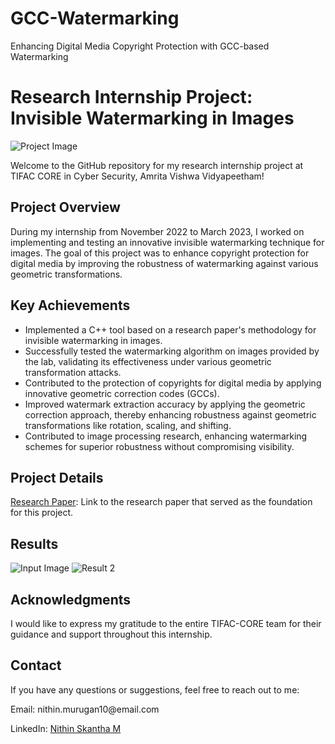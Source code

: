 # GCC-Watermarking
Enhancing Digital Media Copyright Protection with GCC-based Watermarking

<h1>Research Internship Project: Invisible Watermarking in Images</h1>

<img src="link_to_project_image.png" alt="Project Image"> <!-- Add an image representing your project, if available -->

<p>Welcome to the GitHub repository for my research internship project at TIFAC CORE in Cyber Security, Amrita Vishwa Vidyapeetham!</p>

<h2>Project Overview</h2>


<p>During my internship from November 2022 to March 2023, I worked on implementing and testing an innovative invisible watermarking technique for images. The goal of this project was to enhance copyright protection for digital media by improving the robustness of watermarking against various geometric transformations.</p>

<h2>Key Achievements</h2>

<ul>
    <li>Implemented a C++ tool based on a research paper's methodology for invisible watermarking in images.</li>
    <li>Successfully tested the watermarking algorithm on images provided by the lab, validating its effectiveness under various geometric transformation attacks.</li>
    <li>Contributed to the protection of copyrights for digital media by applying innovative geometric correction codes (GCCs).</li>
    <li>Improved watermark extraction accuracy by applying the geometric correction approach, thereby enhancing robustness against geometric transformations like rotation, scaling, and shifting.</li>
    <li>Contributed to image processing research, enhancing watermarking schemes for superior robustness without compromising visibility.</li>
</ul>

<h2>Project Details</h2>

<p><a href="https://ietresearch.onlinelibrary.wiley.com/doi/full/10.1049/ipr2.12143">Research Paper</a>: Link to the research paper that served as the foundation for this project.</p>


<h2>Results</h2>

<p></p>

<img src="https://github.com/MNS1007/GCC-Watermarking/assets/85781272/4deae717-4667-4241-bc4e-df54ddb688ae" alt="Input Image">
<img src="link_to_result2.png" alt="Result 2">

<h2>Acknowledgments</h2>

<p>I would like to express my gratitude to the entire TIFAC-CORE team for their guidance and support throughout this internship.</p>

<h2>Contact</h2>

<p>If you have any questions or suggestions, feel free to reach out to me:</p>

<p>Email: nithin.murugan10@email.com</p>
<p>LinkedIn: <a href="https://www.linkedin.com/in/nithin-skantha-m-b0a880224/)https://www.linkedin.com/in/nithin-skantha-m-b0a880224"/>Nithin Skantha M</a></p>
